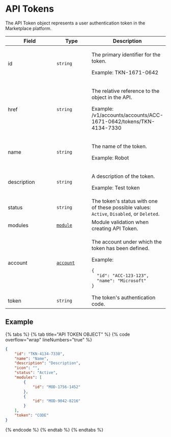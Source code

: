 # API Tokens

The API Token object represents a user authentication token in the Marketplace platform.&#x20;

<table data-full-width="false"><thead><tr><th width="145">Field</th><th width="100">Type</th><th>Description</th></tr></thead><tbody><tr><td>id</td><td><code>string</code></td><td><p>The primary identifier for the token.</p><p>Example: TKN-1671-0642</p></td></tr><tr><td>href</td><td><code>string</code></td><td><p>The relative reference to the object in the API.</p><p>Example: /v1/accounts/accounts/ACC-1671-0642/tokens/TKN-4134-7330</p></td></tr><tr><td>name</td><td><code>string</code></td><td><p>The name of the token.</p><p>Example: Robot</p></td></tr><tr><td>description</td><td><code>string</code></td><td><p>A description of the token.</p><p>Example: Test token</p></td></tr><tr><td>status</td><td><code>string</code></td><td>The token's status with one of these possible values: <code>Active</code>, <code>Disabled</code>, or <code>Deleted</code>. </td></tr><tr><td>modules</td><td><a href="../module/#module-object"><code>module</code></a></td><td>Module validation when creating API Token.</td></tr><tr><td>account</td><td><a href="../account/#account-object"><code>account</code></a></td><td><p>The account under which the token has been defined.</p><p>Example:</p><pre class="language-json" data-overflow="wrap" data-line-numbers><code class="lang-json">{
  "id": "ACC-123-123",
  "name": "Microsoft"
}
</code></pre></td></tr><tr><td>token</td><td><code>string</code></td><td>The token's authentication code.</td></tr></tbody></table>

## Example

{% tabs %}
{% tab title="API TOKEN OBJECT" %}
{% code overflow="wrap" lineNumbers="true" %}
```json
{
    "id": "TKN-4134-7330",
    "name": "Name",
    "description": "Description",
    "icon": "",
    "status": "Active",
    "modules": [
        {
            "id": "MOD-1756-1452"
        },
        {
            "id": "MOD-9042-8216"
        }
    ],
    "token": "CODE"
}
```
{% endcode %}
{% endtab %}
{% endtabs %}
